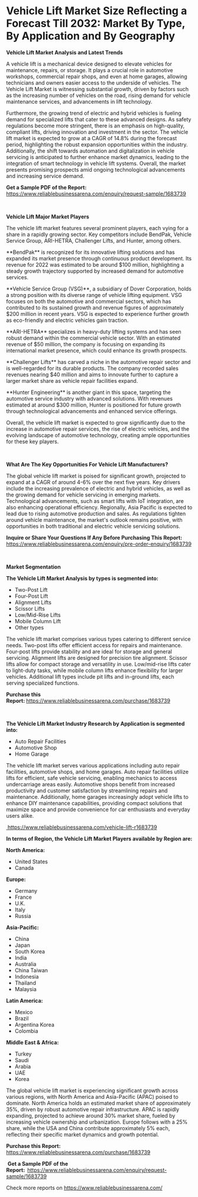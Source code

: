 <p><h1>Vehicle Lift Market Size Reflecting a Forecast Till 2032: Market By Type, By Application and By Geography</h1></p><p><strong>Vehicle Lift Market Analysis and Latest Trends</strong></p>
<p><p>A vehicle lift is a mechanical device designed to elevate vehicles for maintenance, repairs, or storage. It plays a crucial role in automotive workshops, commercial repair shops, and even at home garages, allowing technicians and owners easier access to the underside of vehicles. The Vehicle Lift Market is witnessing substantial growth, driven by factors such as the increasing number of vehicles on the road, rising demand for vehicle maintenance services, and advancements in lift technology.</p><p>Furthermore, the growing trend of electric and hybrid vehicles is fueling demand for specialized lifts that cater to these advanced designs. As safety regulations become more stringent, there is an emphasis on high-quality, compliant lifts, driving innovation and investment in the sector. The vehicle lift market is expected to grow at a CAGR of 14.8% during the forecast period, highlighting the robust expansion opportunities within the industry. Additionally, the shift towards automation and digitalization in vehicle servicing is anticipated to further enhance market dynamics, leading to the integration of smart technology in vehicle lift systems. Overall, the market presents promising prospects amid ongoing technological advancements and increasing service demand.</p></p>
<p><strong>Get a Sample PDF of the Report:&nbsp;</strong> <a href="https://www.reliablebusinessarena.com/enquiry/request-sample/1683739?utm_campaign=3586&utm_medium=2&utm_source=Github&utm_content=ia&utm_term=26032025&utm_id=vehicle-lift">https://www.reliablebusinessarena.com/enquiry/request-sample/1683739</a></p>
<p>&nbsp;</p>
<p><strong>Vehicle Lift Major Market Players</strong></p>
<p><p>The vehicle lift market features several prominent players, each vying for a share in a rapidly growing sector. Key competitors include BendPak, Vehicle Service Group, ARI-HETRA, Challenger Lifts, and Hunter, among others.</p><p>**BendPak** is recognized for its innovative lifting solutions and has expanded its market presence through continuous product development. Its revenue for 2022 was estimated to be around $100 million, highlighting a steady growth trajectory supported by increased demand for automotive services.</p><p>**Vehicle Service Group (VSG)**, a subsidiary of Dover Corporation, holds a strong position with its diverse range of vehicle lifting equipment. VSG focuses on both the automotive and commercial sectors, which has contributed to its sustained growth and revenue figures of approximately $200 million in recent years. VSG is expected to experience further growth as eco-friendly and electric vehicles gain traction.</p><p>**ARI-HETRA** specializes in heavy-duty lifting systems and has seen robust demand within the commercial vehicle sector. With an estimated revenue of $50 million, the company is focusing on expanding its international market presence, which could enhance its growth prospects.</p><p>**Challenger Lifts** has carved a niche in the automotive repair sector and is well-regarded for its durable products. The company recorded sales revenues nearing $40 million and aims to innovate further to capture a larger market share as vehicle repair facilities expand.</p><p>**Hunter Engineering** is another giant in this space, targeting the automotive service industry with advanced solutions. With revenues estimated at around $300 million, Hunter is positioned for future growth through technological advancements and enhanced service offerings.</p><p>Overall, the vehicle lift market is expected to grow significantly due to the increase in automotive repair services, the rise of electric vehicles, and the evolving landscape of automotive technology, creating ample opportunities for these key players.</p></p>
<p>&nbsp;</p>
<p><strong>What Are The Key Opportunities For Vehicle Lift Manufacturers?</strong></p>
<p><p>The global vehicle lift market is poised for significant growth, projected to expand at a CAGR of around 4-6% over the next five years. Key drivers include the increasing prevalence of electric and hybrid vehicles, as well as the growing demand for vehicle servicing in emerging markets. Technological advancements, such as smart lifts with IoT integration, are also enhancing operational efficiency. Regionally, Asia Pacific is expected to lead due to rising automotive production and sales. As regulations tighten around vehicle maintenance, the market's outlook remains positive, with opportunities in both traditional and electric vehicle servicing solutions.</p></p>
<p><strong>Inquire or Share Your Questions If Any Before Purchasing This Report:</strong> <a href="https://www.reliablebusinessarena.com/enquiry/pre-order-enquiry/1683739?utm_campaign=3586&utm_medium=2&utm_source=Github&utm_content=ia&utm_term=26032025&utm_id=vehicle-lift">https://www.reliablebusinessarena.com/enquiry/pre-order-enquiry/1683739</a></p>
<p>&nbsp;</p>
<p><strong>Market Segmentation</strong></p>
<p><strong>The Vehicle Lift Market Analysis by types is segmented into:</strong></p>
<p><ul><li>Two-Post Lift</li><li>Four-Post Lift</li><li>Alignment Lifts</li><li>Scissor Lifts</li><li>Low/Mid-Rise Lifts</li><li>Mobile Column Lift</li><li>Other types</li></ul></p>
<p><p>The vehicle lift market comprises various types catering to different service needs. Two-post lifts offer efficient access for repairs and maintenance. Four-post lifts provide stability and are ideal for storage and general servicing. Alignment lifts are designed for precision tire alignment. Scissor lifts allow for compact storage and versatility in use. Low/mid-rise lifts cater to light-duty tasks, while mobile column lifts enhance flexibility for larger vehicles. Additional lift types include pit lifts and in-ground lifts, each serving specialized functions.</p></p>
<p><strong>Purchase this Report:&nbsp;</strong><a href="https://www.reliablebusinessarena.com/purchase/1683739?utm_campaign=3586&utm_medium=2&utm_source=Github&utm_content=ia&utm_term=26032025&utm_id=vehicle-lift">https://www.reliablebusinessarena.com/purchase/1683739</a></p>
<p>&nbsp;</p>
<p><strong>The Vehicle Lift Market Industry Research by Application is segmented into:</strong></p>
<p><ul><li>Auto Repair Facilities</li><li>Automotive Shop</li><li>Home Garage</li></ul></p>
<p><p>The vehicle lift market serves various applications including auto repair facilities, automotive shops, and home garages. Auto repair facilities utilize lifts for efficient, safe vehicle servicing, enabling mechanics to access undercarriage areas easily. Automotive shops benefit from increased productivity and customer satisfaction by streamlining repairs and maintenance. Additionally, home garages increasingly adopt vehicle lifts to enhance DIY maintenance capabilities, providing compact solutions that maximize space and provide convenience for car enthusiasts and everyday users alike.</p></p>
<p><a href="https://www.reliablebusinessarena.com/vehicle-lift-r1683739?utm_campaign=3586&utm_medium=2&utm_source=Github&utm_content=ia&utm_term=26032025&utm_id=vehicle-lift">&nbsp;https://www.reliablebusinessarena.com/vehicle-lift-r1683739</a></p>
<p><strong>In terms of Region, the Vehicle Lift Market Players available by Region are:</strong></p>
<p>
    <p> <strong> North America: </strong>
        <ul>
            <li>United States</li>
            <li>Canada</li>
        </ul>
        </p> 
    <p> <strong> Europe: </strong>
        <ul>
            <li>Germany</li>
            <li>France</li>
            <li>U.K.</li>
            <li>Italy</li>
            <li>Russia</li>
        </ul>
        </p> 
    <p> <strong> Asia-Pacific: </strong>
        <ul>
            <li>China</li>
            <li>Japan</li>
            <li>South Korea</li>
            <li>India</li>
            <li>Australia</li>
            <li>China Taiwan</li>
            <li>Indonesia</li>
            <li>Thailand</li>
            <li>Malaysia</li>
        </ul>
        </p> 
    <p> <strong> Latin America: </strong>
        <ul>
            <li>Mexico</li>
            <li>Brazil</li>
            <li>Argentina Korea</li>
            <li>Colombia</li>
        </ul>
        </p> 
    <p> <strong> Middle East & Africa: </strong>
        <ul>
            <li>Turkey</li>
            <li>Saudi</li>
            <li>Arabia</li>
            <li>UAE</li>
            <li>Korea</li>
        </ul>
    </p>
    </p>
<p><p>The global vehicle lift market is experiencing significant growth across various regions, with North America and Asia-Pacific (APAC) poised to dominate. North America holds an estimated market share of approximately 35%, driven by robust automotive repair infrastructure. APAC is rapidly expanding, projected to achieve around 30% market share, fueled by increasing vehicle ownership and urbanization. Europe follows with a 25% share, while the USA and China contribute approximately 5% each, reflecting their specific market dynamics and growth potential.</p></p>
<p><strong>Purchase this Report: </strong><a href="https://www.reliablebusinessarena.com/purchase/1683739?utm_campaign=3586&utm_medium=2&utm_source=Github&utm_content=ia&utm_term=26032025&utm_id=vehicle-lift">https://www.reliablebusinessarena.com/purchase/1683739</a></p>
<p>&nbsp;<strong>Get a Sample PDF of the Report:&nbsp;&nbsp;</strong><a href="https://www.reliablebusinessarena.com/enquiry/request-sample/1683739?utm_campaign=3586&utm_medium=2&utm_source=Github&utm_content=ia&utm_term=26032025&utm_id=vehicle-lift">https://www.reliablebusinessarena.com/enquiry/request-sample/1683739</a></p>
<p><strong></strong></p>
<p>Check more reports on <a href="https://www.reliablebusinessarena.com/?utm_campaign=3586&utm_medium=2&utm_source=Github&utm_content=ia&utm_term=26032025&utm_id=vehicle-lift">https://www.reliablebusinessarena.com/</a></p>